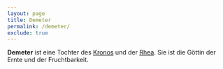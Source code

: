 ```yaml
---
layout: page
title: Demeter
permalink: /demeter/
exclude: true
---
```


**Demeter** ist eine Tochter des [Kronos](/kronos/) und der [Rhea](/rhea/). Sie ist die Göttin der Ernte und der Fruchtbarkeit.
